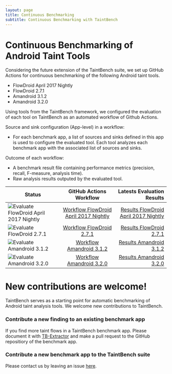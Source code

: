 ```yaml
---
layout: page
title: Continuous Benchmarking
subtitle: Continuous Benchmarking with TaintBench
---
```

# Continuous Benchmarking of Android Taint Tools
Considering the future extension of the TaintBench suite, we set up GitHub Actions for continuous benchmarking of the following Android taint tools. 
- FlowDroid April 2017 Nightly
- FlowDroid 2.7.1
- Amandroid 3.1.2
- Amandroid 3.2.0

Using tools from the TaintBench framework, we configured the evaluation of each tool on TaintBench as an automated workflow of Github Actions.

Source and sink configuration (App-level) in a workflow:
- For each benchmark app, a list of sources and sinks defined in this app is used to configure the evaluated tool. Each tool analyzes each benchmark app with the associated list of sources and sinks.

Outcome of each workflow:
 - A benchmark result file containing performance metrics (precision, recall, F-measure, analysis time).
 - Raw analysis results outputed by the evaluated tool.


| Status        |  GitHub Actions Workflow       | Latests Evaluation Results  |
| ------------- |:-------------:| -----:|
| ![Evaluate FlowDroid April 2017 Nightly](https://github.com/TaintBench/TaintBench/workflows/Evaluate%20FlowDroid%20April%202017%20Nightly/badge.svg)| [Workflow FlowDroid April 2017 Nightly](https://github.com/TaintBench/TaintBench/actions?query=workflow%3A%22Evaluate+FlowDroid+April+2017+Nightly%22)| [Results FlowDroid April 2017 Nightly](https://github.com/TaintBench/TaintBench/actions/runs/157028087)|
|![Evaluate FlowDroid 2.7.1](https://github.com/TaintBench/TaintBench/workflows/Evaluate%20FlowDroid%202.7.1/badge.svg)| [Workflow FlowDroid 2.7.1](https://github.com/TaintBench/TaintBench/actions?query=workflow%3A%22Evaluate+FlowDroid+2.7.1%22)| [Results FlowDroid 2.7.1](https://github.com/TaintBench/TaintBench/actions/runs/157028086)|
![Evaluate Amandroid 3.1.2](https://github.com/TaintBench/TaintBench/workflows/Evaluate%20Amandroid%203.1.2/badge.svg) |[Workflow Amandroid 3.1.2](https://github.com/TaintBench/TaintBench/actions?query=workflow%3A%22Evaluate+Amandroid+3.1.2%22) |[Results Amandroid 3.1.2]( https://github.com/TaintBench/TaintBench/actions/runs/157028088)|
|![Evaluate Amandroid 3.2.0](https://github.com/TaintBench/TaintBench/workflows/Evaluate%20Amandroid%203.2.0/badge.svg)|[Workflow Amandroid 3.2.0](https://github.com/TaintBench/TaintBench/actions?query=workflow%3A%22Evaluate+Amandroid+3.2.0%22)| [Results Amandroid 3.2.0](https://github.com/TaintBench/TaintBench/actions/runs/157028083)|


# New contributions are welcome!
TaintBench serves as a starting point for automatic benchmarking of Android taint analysis tools. 
We welcome new contributions to TaintBench. 

### Contribute a new finding to an existing benchmark app
If you find more taint flows in a TaintBench benchmark app. Please document it with [TB-Extractor](https://taintbench.github.io/taintbenchFramework) and make a pull request to the GitHub repositiory of the benchmark app.  

### Contribute a new benchmark app to the TaintBench suite
Please contact us by leaving an issue [here](https://github.com/TaintBench/TaintBench/issues).  